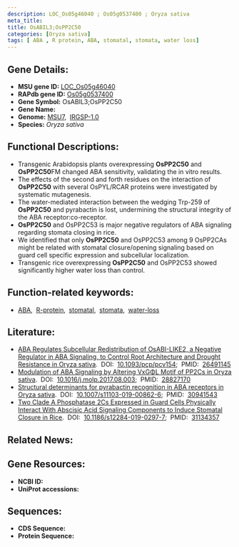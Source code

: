 ```yaml
---
description: LOC_Os05g46040 ; Os05g0537400 ; Oryza sativa
meta_title:
title: OsABIL3;OsPP2C50
categories: [Oryza sativa]
tags: [ ABA , R protein, ABA, stomatal, stomata, water loss]
---
```


## Gene Details:
- **MSU gene ID:** [LOC_Os05g46040](http://rice.uga.edu/cgi-bin/ORF_infopage.cgi?orf=LOC_Os05g46040)  
- **RAPdb gene ID:** [Os05g0537400](https://rapdb.dna.affrc.go.jp/locus/?name=Os05g0537400)  
- **Gene Symbol:** OsABIL3;OsPP2C50
- **Gene Name:**
- **Genome:**  [MSU7](http://rice.uga.edu/),&nbsp;&nbsp;[IRGSP-1.0](https://rapdb.dna.affrc.go.jp/download/irgsp1.html)
- **Species:** *Oryza sativa*

## Functional Descriptions:
   - Transgenic Arabidopsis plants overexpressing **OsPP2C50** and **OsPP2C50**FM changed ABA sensitivity, validating the in vitro results.
   - The effects of the second and forth residues on the interaction of **OsPP2C50** with several OsPYL/RCAR proteins were investigated by systematic mutagenesis.
   - The water-mediated interaction between the wedging Trp-259 of **OsPP2C50** and pyrabactin is lost, undermining the structural integrity of the ABA receptor:co-receptor.
   - **OsPP2C50** and OsPP2C53 is major negative regulators of ABA signaling regarding stomata closing in rice.
   - We identified that only **OsPP2C50** and OsPP2C53 among 9 OsPP2CAs might be related with stomatal closure/opening signaling based on guard cell specific expression and subcellular localization.
   - Transgenic rice overexpressing **OsPP2C50** and OsPP2C53 showed significantly higher water loss than control.

## Function-related keywords:
   - [ABA](/tags/ABA/),&nbsp;&nbsp;[R-protein](/tags/R-protein/),&nbsp;&nbsp;[stomatal](/tags/stomatal/),&nbsp;&nbsp;[stomata](/tags/stomata/),&nbsp;&nbsp;[water-loss](/tags/water-loss/)

## Literature:
   - [ABA Regulates Subcellular Redistribution of OsABI-LIKE2, a Negative Regulator in ABA Signaling, to Control Root Architecture and Drought Resistance in Oryza sativa](https://www.doi.org/10.1093/pcp/pcv154).&nbsp;&nbsp;DOI:&nbsp;&nbsp;[10.1093/pcp/pcv154](https://www.doi.org/10.1093/pcp/pcv154);&nbsp;&nbsp;PMID:&nbsp;&nbsp;[26491145](https://pubmed.ncbi.nlm.nih.gov/26491145/)
   - [Modulation of ABA Signaling by Altering VxGΦL Motif of PP2Cs in Oryza sativa](https://www.doi.org/10.1016/j.molp.2017.08.003).&nbsp;&nbsp;DOI:&nbsp;&nbsp;[10.1016/j.molp.2017.08.003](https://www.doi.org/10.1016/j.molp.2017.08.003);&nbsp;&nbsp;PMID:&nbsp;&nbsp;[28827170](https://pubmed.ncbi.nlm.nih.gov/28827170/)
   - [Structural determinants for pyrabactin recognition in ABA receptors in Oryza sativa](https://www.doi.org/10.1007/s11103-019-00862-6).&nbsp;&nbsp;DOI:&nbsp;&nbsp;[10.1007/s11103-019-00862-6](https://www.doi.org/10.1007/s11103-019-00862-6);&nbsp;&nbsp;PMID:&nbsp;&nbsp;[30941543](https://pubmed.ncbi.nlm.nih.gov/30941543/)
   - [Two Clade A Phosphatase 2Cs Expressed in Guard Cells Physically Interact With Abscisic Acid Signaling Components to Induce Stomatal Closure in Rice](https://www.doi.org/10.1186/s12284-019-0297-7).&nbsp;&nbsp;DOI:&nbsp;&nbsp;[10.1186/s12284-019-0297-7](https://www.doi.org/10.1186/s12284-019-0297-7);&nbsp;&nbsp;PMID:&nbsp;&nbsp;[31134357](https://pubmed.ncbi.nlm.nih.gov/31134357/)

## Related News:

## Gene Resources:
- **NCBI ID:**  []()
- **UniProt accessions:** [](https://www.uniprot.org/uniprotkb//entry)

## Sequences:
- **CDS Sequence:**
- **Protein Sequence:**
